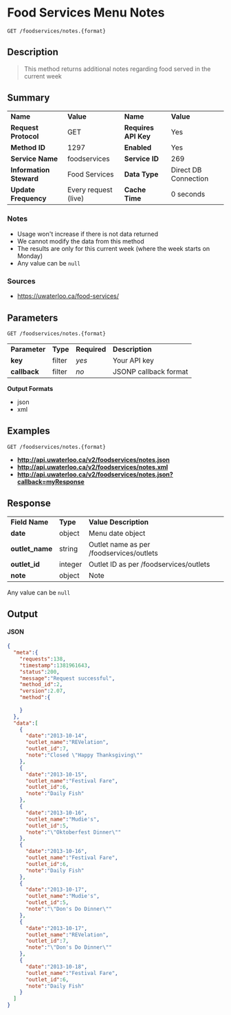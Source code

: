 # Food Services Menu Notes

```
GET /foodservices/notes.{format}
```

## Description

> This method returns additional notes regarding food served in the current week

## Summary

<table>
  <tr>
    <td><b>Name</b></td>
    <td><b>Value</b></td>
    <td><b><b>Name</b></b></td>
    <td><b>Value</b></td>
  </tr>
  <tr>
    <td><b>Request Protocol</b></td>
    <td>GET</td>
    <td><b>Requires API Key</b></td>
    <td>Yes</td>
  </tr>
  <tr>
    <td><b>Method ID</b></td>
    <td>1297</td>
    <td><b>Enabled</b></td>
    <td>Yes</td>
  </tr>
  <tr>
    <td><b>Service Name</b></td>
    <td>foodservices</td>
    <td><b>Service ID</b></td>
    <td>269</td>
  </tr>
  <tr>
    <td><b>Information Steward</b></td>
    <td>Food Services</td>
    <td><b>Data Type</b></td>
    <td>Direct DB Connection</td>
  </tr>
  <tr>
    <td><b>Update Frequency</b></td>
    <td>Every request (live)</td>
    <td><b>Cache Time</b></td>
    <td>0 seconds</td>
  </tr>
</table>


### Notes

- Usage won't increase if there is not data returned
- We cannot modify the data from this method
- The results are only for this current week (where the week starts on Monday)
- Any value can be `null`


### Sources

- https://uwaterloo.ca/food-services/


## Parameters

```
GET /foodservices/notes.{format}
```

<table>
  <tr>
    <td><b>Parameter</b></td>
    <td><b>Type</b></td>
    <td><b><b>Required</b></b></td>
    <td><b>Description</b></td>
  </tr>
  <tr>
    <td><b>key</b></td>
    <td>filter</td>
    <td><i>yes</i></td>
    <td>Your API key</td>
  </tr>
  <tr>
    <td><b>callback</b></td>
    <td>filter</td>
    <td><i>no</i></td>
    <td>JSONP callback format</td>
  </tr>
</table>

**Output Formats**

- json
- xml


## Examples

```
GET /foodservices/notes.{format}
```

- **http://api.uwaterloo.ca/v2/foodservices/notes.json**
- **http://api.uwaterloo.ca/v2/foodservices/notes.xml**
- **http://api.uwaterloo.ca/v2/foodservices/notes.json?callback=myResponse**


## Response

<table>
  <tr>
    <td><b>Field Name</b></td>
    <td><b>Type</b></td>
    <td><b>Value Description</b></td>
  </tr>
  <tr>
    <td><b>date</b></td>
    <td>object</td>
    <td>Menu date object</td>
  </tr>
  <tr>
    <td><b>outlet_name</b></td>
    <td>string</td>
    <td>Outlet name as per /foodservices/outlets</td>
  </tr>
  <tr>
    <td><b>outlet_id</b></td>
    <td>integer</td>
    <td>Outlet ID as per /foodservices/outlets</td>
  </tr>
  <tr>
    <td><b>note</b></td>
    <td>object</td>
    <td>Note</td>
  </tr>
</table>


Any value can be `null`

## Output

#### JSON

```json
{
  "meta":{
    "requests":138,
    "timestamp":1381961643,
    "status":200,
    "message":"Request successful",
    "method_id":2,
    "version":2.07,
    "method":{
      
    }
  },
  "data":[
    {
      "date":"2013-10-14",
      "outlet_name":"REVelation",
      "outlet_id":7,
      "note":"Closed \"Happy Thanksgiving\""
    },
    {
      "date":"2013-10-15",
      "outlet_name":"Festival Fare",
      "outlet_id":6,
      "note":"Daily Fish"
    },
    {
      "date":"2013-10-16",
      "outlet_name":"Mudie's",
      "outlet_id":5,
      "note":"\"Oktoberfest Dinner\""
    },
    {
      "date":"2013-10-16",
      "outlet_name":"Festival Fare",
      "outlet_id":6,
      "note":"Daily Fish"
    },
    {
      "date":"2013-10-17",
      "outlet_name":"Mudie's",
      "outlet_id":5,
      "note":"\"Don's Do Dinner\""
    },
    {
      "date":"2013-10-17",
      "outlet_name":"REVelation",
      "outlet_id":7,
      "note":"\"Don's Do Dinner\""
    },
    {
      "date":"2013-10-18",
      "outlet_name":"Festival Fare",
      "outlet_id":6,
      "note":"Daily Fish"
    }
  ]
}
```

